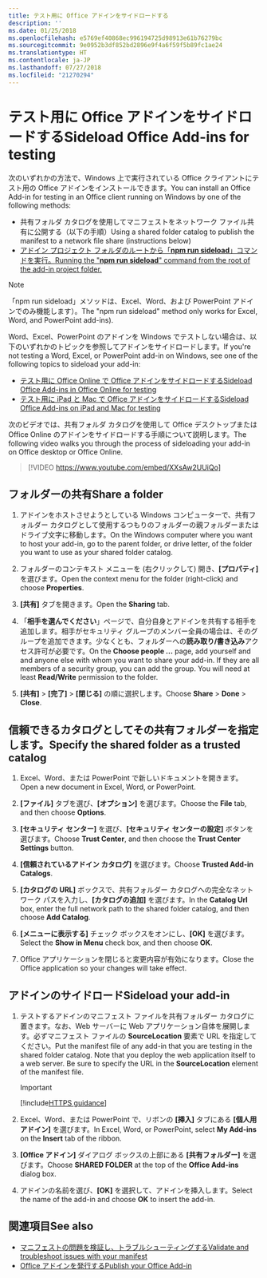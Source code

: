 ```yaml
---
title: テスト用に Office アドインをサイドロードする
description: ''
ms.date: 01/25/2018
ms.openlocfilehash: e5769ef40868ec996194725d98913e61b76279bc
ms.sourcegitcommit: 9e0952b3df852bd2896e9f4a6f59f5b89fc1ae24
ms.translationtype: HT
ms.contentlocale: ja-JP
ms.lasthandoff: 07/27/2018
ms.locfileid: "21270294"
---
```

# <a name="sideload-office-add-ins-for-testing"></a><span data-ttu-id="7bbb0-102">テスト用に Office アドインをサイドロードする</span><span class="sxs-lookup"><span data-stu-id="7bbb0-102">Sideload Office Add-ins for testing</span></span>

<span data-ttu-id="7bbb0-103">次のいずれかの方法で、Windows 上で実行されている Office クライアントにテスト用の Office アドインをインストールできます。</span><span class="sxs-lookup"><span data-stu-id="7bbb0-103">You can install an Office Add-in for testing in an Office client running on Windows by one of the following methods:</span></span>

- <span data-ttu-id="7bbb0-104">共有フォルダ カタログを使用してマニフェストをネットワーク ファイル共有に公開する（以下の手順）</span><span class="sxs-lookup"><span data-stu-id="7bbb0-104">Using a shared folder catalog to publish the manifest to a network file share (instructions below)</span></span>
- [<span data-ttu-id="7bbb0-105">アドイン プロジェクト フォルダのルートから「**npm run sideload**」コマンドを実行。</span><span class="sxs-lookup"><span data-stu-id="7bbb0-105">Running the "**npm run sideload**" command from the root of the add-in project folder.</span></span>](sideload-office-addin-using-sideload-command.md) 
>[!NOTE]
><span data-ttu-id="7bbb0-106">「npm run sideload」メソッドは、Excel、Word、および PowerPoint アドインでのみ機能します）。</span><span class="sxs-lookup"><span data-stu-id="7bbb0-106">The "npm run sideload" method only works for Excel, Word, and PowerPoint add-ins).</span></span>

<span data-ttu-id="7bbb0-107">Word、Excel、PowerPoint のアドインを Windows でテストしない場合は、以下のいずれかのトピックを参照してアドインをサイドロードします。</span><span class="sxs-lookup"><span data-stu-id="7bbb0-107">If you're not testing a Word, Excel, or PowerPoint add-in on Windows, see one of the following topics to sideload your add-in:</span></span>

- [<span data-ttu-id="7bbb0-108">テスト用に Office Online で Office アドインをサイドロードする</span><span class="sxs-lookup"><span data-stu-id="7bbb0-108">Sideload Office Add-ins in Office Online for testing</span></span>](sideload-office-add-ins-for-testing.md)
- [<span data-ttu-id="7bbb0-109">テスト用に iPad と Mac で Office アドインをサイドロードする</span><span class="sxs-lookup"><span data-stu-id="7bbb0-109">Sideload Office Add-ins on iPad and Mac for testing</span></span>](sideload-an-office-add-in-on-ipad-and-mac.md)

<span data-ttu-id="7bbb0-110">次のビデオでは、共有フォルダ カタログを使用して Office デスクトップまたは Office Online のアドインをサイドロードする手順について説明します。</span><span class="sxs-lookup"><span data-stu-id="7bbb0-110">The following video walks you through the process of sideloading your add-in on Office desktop or Office Online.</span></span>  


> [!VIDEO https://www.youtube.com/embed/XXsAw2UUiQo]


## <a name="share-a-folder"></a><span data-ttu-id="7bbb0-111">フォルダーの共有</span><span class="sxs-lookup"><span data-stu-id="7bbb0-111">Share a folder</span></span>

1. <span data-ttu-id="7bbb0-112">アドインをホストさせようとしている Windows コンピューターで、共有フォルダー カタログとして使用するつもりのフォルダーの親フォルダーまたはドライブ文字に移動します。</span><span class="sxs-lookup"><span data-stu-id="7bbb0-112">On the Windows computer where you want to host your add-in, go to the parent folder, or drive letter, of the folder you want to use as your shared folder catalog.</span></span>

2. <span data-ttu-id="7bbb0-113">フォルダーのコンテキスト メニューを (右クリックして) 開き、**[プロパティ]** を選びます。</span><span class="sxs-lookup"><span data-stu-id="7bbb0-113">Open the context menu for the folder (right-click) and choose **Properties**.</span></span>

3. <span data-ttu-id="7bbb0-114">**[共有]** タブを開きます。</span><span class="sxs-lookup"><span data-stu-id="7bbb0-114">Open the **Sharing** tab.</span></span>

4. <span data-ttu-id="7bbb0-p101">「**相手を選んでください**」ページで、自分自身とアドインを共有する相手を追加します。相手がセキュリティ グループのメンバー全員の場合は、そのグループを追加できます。少なくとも、フォルダーへの**読み取り/書き込み**アクセス許可が必要です。</span><span class="sxs-lookup"><span data-stu-id="7bbb0-p101">On the **Choose people ...** page, add yourself and and anyone else with whom you want to share your add-in. If they are all members of a security group, you can add the group. You will need at least **Read/Write** permission to the folder.</span></span> 

5. <span data-ttu-id="7bbb0-118">**[共有]** > **[完了]** > **[閉じる]** の順に選択します。</span><span class="sxs-lookup"><span data-stu-id="7bbb0-118">Choose **Share** > **Done** > **Close**.</span></span>


## <a name="specify-the-shared-folder-as-a-trusted-catalog"></a><span data-ttu-id="7bbb0-119">信頼できるカタログとしてその共有フォルダーを指定します。</span><span class="sxs-lookup"><span data-stu-id="7bbb0-119">Specify the shared folder as a trusted catalog</span></span>
      
1. <span data-ttu-id="7bbb0-120">Excel、Word、または PowerPoint で新しいドキュメントを開きます。</span><span class="sxs-lookup"><span data-stu-id="7bbb0-120">Open a new document in Excel, Word, or PowerPoint.</span></span>
    
2. <span data-ttu-id="7bbb0-121">**[ファイル]** タブを選び、**[オプション]** を選びます。</span><span class="sxs-lookup"><span data-stu-id="7bbb0-121">Choose the **File** tab, and then choose **Options**.</span></span>
    
3. <span data-ttu-id="7bbb0-122">**[セキュリティ センター]** を選び、**[セキュリティ センターの設定]** ボタンを選びます。</span><span class="sxs-lookup"><span data-stu-id="7bbb0-122">Choose **Trust Center**, and then choose the  **Trust Center Settings** button.</span></span>
    
4. <span data-ttu-id="7bbb0-123">**[信頼されているアドイン カタログ]** を選びます。</span><span class="sxs-lookup"><span data-stu-id="7bbb0-123">Choose  **Trusted Add-in Catalogs**.</span></span>
    
5. <span data-ttu-id="7bbb0-124">**[カタログの URL]** ボックスで、共有フォルダー カタログへの完全なネットワーク パスを入力し、**[カタログの追加]** を選びます。</span><span class="sxs-lookup"><span data-stu-id="7bbb0-124">In the  **Catalog Url** box, enter the full network path to the shared folder catalog, and then choose **Add Catalog**.</span></span>
    
6. <span data-ttu-id="7bbb0-125">**[メニューに表示する]** チェック ボックスをオンにし、**[OK]** を選びます。</span><span class="sxs-lookup"><span data-stu-id="7bbb0-125">Select the **Show in Menu** check box, and then choose **OK**.</span></span>

7. <span data-ttu-id="7bbb0-126">Office アプリケーションを閉じると変更内容が有効になります。</span><span class="sxs-lookup"><span data-stu-id="7bbb0-126">Close the Office application so your changes will take effect.</span></span>
    

## <a name="sideload-your-add-in"></a><span data-ttu-id="7bbb0-127">アドインのサイドロード</span><span class="sxs-lookup"><span data-stu-id="7bbb0-127">Sideload your add-in</span></span>

1. <span data-ttu-id="7bbb0-p102">テストするアドインのマニフェスト ファイルを共有フォルダー カタログに置きます。なお、Web サーバーに Web アプリケーション自体を展開します。必ずマニフェスト ファイルの **SourceLocation** 要素で URL を指定してください。</span><span class="sxs-lookup"><span data-stu-id="7bbb0-p102">Put the manifest file of any add-in that you are testing in the shared folder catalog. Note that you deploy the web application itself to a web server. Be sure to specify the URL in the **SourceLocation** element of the manifest file.</span></span>

    > [!IMPORTANT]
    > [!include[HTTPS guidance](../includes/https-guidance.md)]

2. <span data-ttu-id="7bbb0-131">Excel、Word、または PowerPoint で、リボンの **[挿入]** タブにある **[個人用アドイン]** を選びます。</span><span class="sxs-lookup"><span data-stu-id="7bbb0-131">In Excel, Word, or PowerPoint, select **My Add-ins** on the **Insert** tab of the ribbon.</span></span>

3. <span data-ttu-id="7bbb0-132">**[Office アドイン]** ダイアログ ボックスの上部にある **[共有フォルダー]** を選びます。</span><span class="sxs-lookup"><span data-stu-id="7bbb0-132">Choose **SHARED FOLDER** at the top of the **Office Add-ins** dialog box.</span></span>

4. <span data-ttu-id="7bbb0-133">アドインの名前を選び、**[OK]** を選択して、アドインを挿入します。</span><span class="sxs-lookup"><span data-stu-id="7bbb0-133">Select the name of the add-in and choose **OK** to insert the add-in.</span></span>


## <a name="see-also"></a><span data-ttu-id="7bbb0-134">関連項目</span><span class="sxs-lookup"><span data-stu-id="7bbb0-134">See also</span></span>

- [<span data-ttu-id="7bbb0-135">マニフェストの問題を検証し、トラブルシューティングする</span><span class="sxs-lookup"><span data-stu-id="7bbb0-135">Validate and troubleshoot issues with your manifest</span></span>](troubleshoot-manifest.md)
- [<span data-ttu-id="7bbb0-136">Office アドインを発行する</span><span class="sxs-lookup"><span data-stu-id="7bbb0-136">Publish your Office Add-in</span></span>](../publish/publish.md)
    
